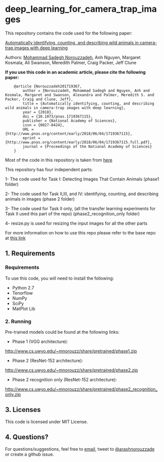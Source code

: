 # deep_learning_for_camera_trap_images
This repository contains the code used for the following paper:

[Automatically identifying, counting, and describing wild animals in camera-trap images with deep learning](http://www.pnas.org/content/early/2018/06/04/1719367115)

Authors: [Mohammad Sadegh Norouzzadeh](http://arash.norouzzadeh.com), Anh Nguyen, Margaret Kosmala, Ali Swanson, Meredith Palmer, Craig Packer, Jeff Clune

**If you use this code in an academic article, please cite the following paper:**
```
	@article {Norouzzadeh201719367,
		author = {Norouzzadeh, Mohammad Sadegh and Nguyen, Anh and Kosmala, Margaret and Swanson, Alexandra and Palmer, Meredith S. and Packer, Craig and Clune, Jeff},
		title = {Automatically identifying, counting, and describing wild animals in camera-trap images with deep learning},
		year = {2018},
		doi = {10.1073/pnas.1719367115},
		publisher = {National Academy of Sciences},
		issn = {0027-8424},
		URL = {http://www.pnas.org/content/early/2018/06/04/1719367115},
		eprint = {http://www.pnas.org/content/early/2018/06/04/1719367115.full.pdf},
		journal = {Proceedings of the National Academy of Sciences}
	}
```

Most of the code in this repository is taken from [here](https://github.com/arashno/tensorflow_multigpu_imagenet)

This repository has four independent parts:

1- The code used for Task I: Detecting Images That Contain Animals (phase1 folder)

2- The code used for Task II,III, and IV: identifying, counting, and describing animals in images (phase 2 folder)

3- The code used for Task II only, (all the transfer learning experiments for Task II used this part of the repo) (phase2_recognition_only folder)

4- resize.py is used for resizing the input images for all the other parts


For more information on how to use this repo please refer to the base repo at [this link](https://github.com/arashno/tensorflow_multigpu_imagenet)

## 1. Requirements

### Requirements
To use this code, you will need to install the following:
* Python 2.7
* Tenorflow 
* NumPy
* SciPy
* MatPlot Lib

### 2. Running
Pre-trained models could be found at the following links:

* Phase 1 (VGG architecture):

http://www.cs.uwyo.edu/~mnorouzz/share/pretrained/phase1.zip

* Phase 2 (ResNet-152 architecture):

http://www.cs.uwyo.edu/~mnorouzz/share/pretrained/phase2.zip

* Phase 2 recognition only (ResNet-152 architecture):

http://www.cs.uwyo.edu/~mnorouzz/share/pretrained/phase2_recognition_only.zip

## 3. Licenses
This code is licensed under MIT License. 

## 4. Questions?
For questions/suggestions, feel free to [email](mailto:arash.norouzzadeh@gmail.com), tweet to [@arashnorouzzade](https://twitter.com/arashnorouzzade) or create a github issue. 
